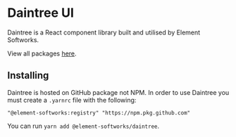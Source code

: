 # Daintree UI  
Daintree is a React component library built and utilised by Element Softworks.  

View all packages [here](https://github.com/element-softworks/daintree/packages/).
  
## Installing  
Daintree is hosted on GitHub package not NPM. In order to use Daintree you must create a `.yarnrc` file with the following: 
  
```  
"@element-softworks:registry" "https://npm.pkg.github.com"  
```

You can run `yarn add @element-softworks/daintree`.

